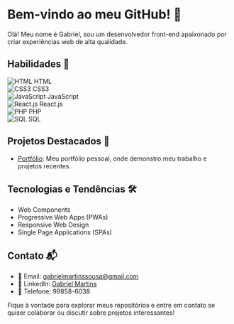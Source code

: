# Bem-vindo ao meu GitHub! 👋

Olá! Meu nome é Gabriel, sou um desenvolvedor front-end apaixonado por criar experiências web de alta qualidade.

## Habilidades 🚀

<img src="https://img.icons8.com/color/24/000000/html-5--v1.png" alt="HTML"> HTML <br>
<img src="https://img.icons8.com/color/24/000000/css3.png" alt="CSS3"> CSS3 <br>
<img src="https://img.icons8.com/color/24/000000/javascript--v1.png" alt="JavaScript"> JavaScript <br>
<img src="https://img.icons8.com/color/24/000000/react-native.png" alt="React.js"> React.js <br>
<img src="https://img.icons8.com/officel/24/000000/php-logo.png" alt="PHP"> PHP <br>
<img src="https://img.icons8.com/material-rounded/24/000000/sql.png" alt="SQL"> SQL <br>

## Projetos Destacados 🌟
- [Portfólio](https://vaconer.github.io/portifolio/): Meu portfólio pessoal, onde demonstro meu trabalho e projetos recentes.

## Tecnologias e Tendências 🛠️
- Web Components
- Progressive Web Apps (PWAs)
- Responsive Web Design
- Single Page Applications (SPAs)

## Contato 📬
- 📧 Email: gabrielmartinssousa@gmail.com
- 🔗 LinkedIn: [Gabriel Martins](https://www.linkedin.com/in/gabriel-martins-3b76b122a/)
- 📱 Telefone: 99858-6038

Fique à vontade para explorar meus repositórios e entre em contato se quiser colaborar ou discutir sobre projetos interessantes!
